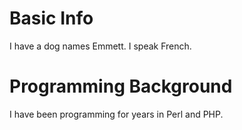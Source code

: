 <!DOCTYPE html>
<html>
<head>
	<title>Jonathan Gamble: Bio</title>
	<meta charset="UTF-8">
</head>

<body>
<h1>Basic Info</h1>
I have a dog names Emmett.
I speak French.

<h1>Programming Background</h1>
I have been programming for years in Perl and PHP.

</body>

</html>